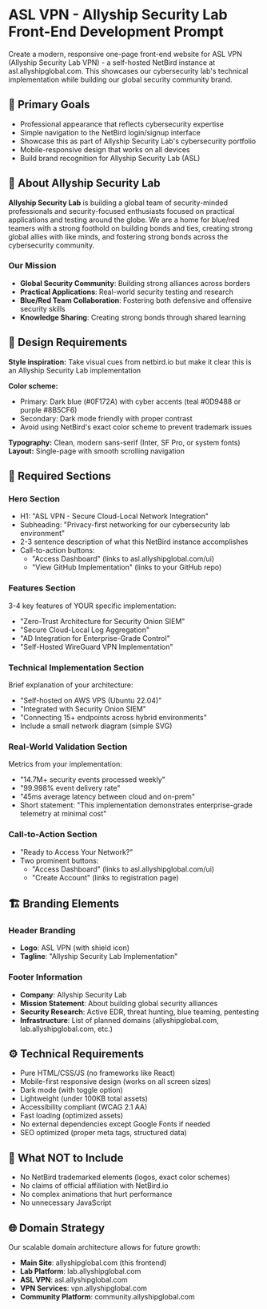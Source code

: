 # ASL VPN - Allyship Security Lab Front-End Development Prompt

Create a modern, responsive one-page front-end website for ASL VPN (Allyship Security Lab VPN) - a self-hosted NetBird instance at asl.allyshipglobal.com. This showcases our cybersecurity lab's technical implementation while building our global security community brand.

## 🎯 Primary Goals

- Professional appearance that reflects cybersecurity expertise
- Simple navigation to the NetBird login/signup interface
- Showcase this as part of Allyship Security Lab's cybersecurity portfolio
- Mobile-responsive design that works on all devices
- Build brand recognition for Allyship Security Lab (ASL)

## 🏢 About Allyship Security Lab

**Allyship Security Lab** is building a global team of security-minded professionals and security-focused enthusiasts focused on practical applications and testing around the globe. We are a home for blue/red teamers with a strong foothold on building bonds and ties, creating strong global allies with like minds, and fostering strong bonds across the cybersecurity community.

### Our Mission
- **Global Security Community**: Building strong alliances across borders
- **Practical Applications**: Real-world security testing and research
- **Blue/Red Team Collaboration**: Fostering both defensive and offensive security skills
- **Knowledge Sharing**: Creating strong bonds through shared learning

## 📐 Design Requirements

**Style inspiration:** Take visual cues from netbird.io but make it clear this is an Allyship Security Lab implementation

**Color scheme:**
- Primary: Dark blue (#0F172A) with cyber accents (teal #0D9488 or purple #8B5CF6)
- Secondary: Dark mode friendly with proper contrast
- Avoid using NetBird's exact color scheme to prevent trademark issues

**Typography:** Clean, modern sans-serif (Inter, SF Pro, or system fonts)
**Layout:** Single-page with smooth scrolling navigation

## 🧱 Required Sections

### Hero Section
- H1: "ASL VPN - Secure Cloud-Local Network Integration"
- Subheading: "Privacy-first networking for our cybersecurity lab environment"
- 2-3 sentence description of what this NetBird instance accomplishes
- Call-to-action buttons:
  - "Access Dashboard" (links to asl.allyshipglobal.com/ui)
  - "View GitHub Implementation" (links to your GitHub repo)

### Features Section
3-4 key features of YOUR specific implementation:
- "Zero-Trust Architecture for Security Onion SIEM"
- "Secure Cloud-Local Log Aggregation"
- "AD Integration for Enterprise-Grade Control"
- "Self-Hosted WireGuard VPN Implementation"

### Technical Implementation Section
Brief explanation of your architecture:
- "Self-hosted on AWS VPS (Ubuntu 22.04)"
- "Integrated with Security Onion SIEM"
- "Connecting 15+ endpoints across hybrid environments"
- Include a small network diagram (simple SVG)

### Real-World Validation Section
Metrics from your implementation:
- "14.7M+ security events processed weekly"
- "99.998% event delivery rate"
- "45ms average latency between cloud and on-prem"
- Short statement: "This implementation demonstrates enterprise-grade telemetry at minimal cost"

### Call-to-Action Section
- "Ready to Access Your Network?"
- Two prominent buttons:
  - "Access Dashboard" (links to asl.allyshipglobal.com/ui)
  - "Create Account" (links to registration page)

## 🏗️ Branding Elements

### Header Branding
- **Logo**: ASL VPN (with shield icon)
- **Tagline**: "Allyship Security Lab Implementation"

### Footer Information
- **Company**: Allyship Security Lab
- **Mission Statement**: About building global security alliances
- **Security Research**: Active EDR, threat hunting, blue teaming, pentesting
- **Infrastructure**: List of planned domains (allyshipglobal.com, lab.allyshipglobal.com, etc.)

## ⚙️ Technical Requirements

- Pure HTML/CSS/JS (no frameworks like React)
- Mobile-first responsive design (works on all screen sizes)
- Dark mode (with toggle option)
- Lightweight (under 100KB total assets)
- Accessibility compliant (WCAG 2.1 AA)
- Fast loading (optimized assets)
- No external dependencies except Google Fonts if needed
- SEO optimized (proper meta tags, structured data)

## 🚫 What NOT to Include

- No NetBird trademarked elements (logos, exact color schemes)
- No claims of official affiliation with NetBird.io
- No complex animations that hurt performance
- No unnecessary JavaScript

## 🌐 Domain Strategy

Our scalable domain architecture allows for future growth:
- **Main Site**: allyshipglobal.com (this frontend)
- **Lab Platform**: lab.allyshipglobal.com
- **ASL VPN**: asl.allyshipglobal.com
- **VPN Services**: vpn.allyshipglobal.com
- **Community Platform**: community.allyshipglobal.com
